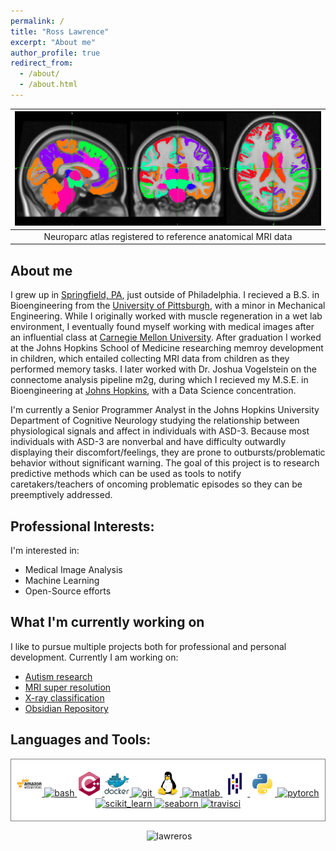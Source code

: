 ```yaml
---
permalink: /
title: "Ross Lawrence"
excerpt: "About me"
author_profile: true
redirect_from: 
  - /about/
  - /about.html
---
```


| ![test this](./images/neuro_atlas.png)  |
|:--:|
| Neuroparc atlas registered to reference anatomical MRI data  |

## About me
I grew up in [Springfield, PA](https://www.springfielddelco.org/), just outside of Philadelphia. I recieved a B.S. in Bioengineering from the [University of Pittsburgh](https://www.engineering.pitt.edu/bioengineering), with a minor in Mechanical Engineering. While I originally worked with muscle regeneration in a wet lab environment, I eventually found myself working with medical images after an influential class at [Carnegie Mellon University](https://www.cmu.edu/). After graduation I worked at the Johns Hopkins School of Medicine researching memroy development in children, which entailed collecting MRI data from children as they performed memory tasks. I later worked with Dr. Joshua Vogelstein on the connectome analysis pipeline m2g, during which I recieved my M.S.E. in Bioengineering at [Johns Hopkins](https://www.bme.jhu.edu/), with a Data Science concentration.

I'm currently a Senior Programmer Analyst in the Johns Hopkins University Department of Cognitive Neurology studying the relationship between physiological signals and affect in individuals with ASD-3. Because most individuals with ASD-3 are nonverbal and have difficulty outwardly displaying their discomfort/feelings, they are prone to outbursts/problematic behavior without significant warning. The goal of this project is to research predictive methods which can be used as tools to notify caretakers/teachers of oncoming problematic episodes so they can be preemptively addressed.

## Professional Interests:
I'm interested in:
- Medical Image Analysis
- Machine Learning
- Open-Source efforts

## What I'm currently working on
I like to pursue multiple projects both for professional and personal development. Currently I am working on:
- [Autism research](./projects/ASD-3) <!-- Link to project page going over this -->
- [MRI super resolution](./projects/SR_MRI) <!-- Link to github file and potentally pull from result image on github? -->
- [X-ray classification](./projects/x-ray_classifier_kaggle)
- [Obsidian Repository](./projects/obsidian)


## Languages and Tools:
<div style="background-color: #fff; padding: 5px; border: 1px solid gray;">

<p align="center" padding="2px"> <a href="https://aws.amazon.com" target="_blank" rel="noreferrer"> <img src="https://raw.githubusercontent.com/devicons/devicon/master/icons/amazonwebservices/amazonwebservices-original-wordmark.svg" alt="aws" width="40" height="40"/> </a> 
  <a href="https://www.gnu.org/software/bash/" target="_blank" rel="noreferrer"> <img src="https://www.vectorlogo.zone/logos/gnu_bash/gnu_bash-icon.svg" alt="bash" width="40" height="40"/> </a>
  <a href="https://www.w3schools.com/cpp/" target="_blank" rel="noreferrer"> <img src="https://raw.githubusercontent.com/devicons/devicon/master/icons/cplusplus/cplusplus-original.svg" alt="cplusplus" width="40" height="40"/> </a> 
  <a href="https://www.docker.com/" target="_blank" rel="noreferrer"> <img src="https://raw.githubusercontent.com/devicons/devicon/master/icons/docker/docker-original-wordmark.svg" alt="docker" width="40" height="40"/> </a> 
  <a href="https://git-scm.com/" target="_blank" rel="noreferrer"> <img src="https://www.vectorlogo.zone/logos/git-scm/git-scm-icon.svg" alt="git" width="40" height="40"/> </a> 
  <a href="https://www.linux.org/" target="_blank" rel="noreferrer"> <img src="https://raw.githubusercontent.com/devicons/devicon/master/icons/linux/linux-original.svg" alt="linux" width="40" height="40"/> </a> 
  <a href="https://www.mathworks.com/" target="_blank" rel="noreferrer"> <img src="https://upload.wikimedia.org/wikipedia/commons/2/21/Matlab_Logo.png" alt="matlab" width="40" height="40"/> </a> 
  <a href="https://pandas.pydata.org/" target="_blank" rel="noreferrer"> <img src="https://raw.githubusercontent.com/devicons/devicon/2ae2a900d2f041da66e950e4d48052658d850630/icons/pandas/pandas-original.svg" alt="pandas" width="40" height="40"/> </a> 
  <a href="https://www.python.org" target="_blank" rel="noreferrer"> <img src="https://raw.githubusercontent.com/devicons/devicon/master/icons/python/python-original.svg" alt="python" width="40" height="40"/> </a> 
  <a href="https://pytorch.org/" target="_blank" rel="noreferrer"> <img src="https://www.vectorlogo.zone/logos/pytorch/pytorch-icon.svg" alt="pytorch" width="40" height="40"/> </a> 
  <a href="https://scikit-learn.org/" target="_blank" rel="noreferrer"> <img src="https://upload.wikimedia.org/wikipedia/commons/0/05/Scikit_learn_logo_small.svg" alt="scikit_learn" width="40" height="40"/> </a> 
  <a href="https://seaborn.pydata.org/" target="_blank" rel="noreferrer"> <img src="https://seaborn.pydata.org/_images/logo-mark-lightbg.svg" alt="seaborn" width="40" height="40"/> </a> 
  <a href="https://travis-ci.org" target="_blank" rel="noreferrer"> <img src="https://www.vectorlogo.zone/logos/travis-ci/travis-ci-icon.svg" alt="travisci" width="40" height="40"/> </a> </p>
</div>
<p></p>

<p align="center">&nbsp;<img align="center" src="https://github-readme-stats.vercel.app/api?username=lawreros&show_icons=true&locale=en&theme=dark" alt="lawreros" /></p>


<!-- This is the front page of a website that is powered by the [academicpages template](https://github.com/academicpages/academicpages.github.io) and hosted on GitHub pages. [GitHub pages](https://pages.github.com) is a free service in which websites are built and hosted from code and data stored in a GitHub repository, automatically updating when a new commit is made to the respository. This template was forked from the [Minimal Mistakes Jekyll Theme](https://mmistakes.github.io/minimal-mistakes/) created by Michael Rose, and then extended to support the kinds of content that academics have: publications, talks, teaching, a portfolio, blog posts, and a dynamically-generated CV. You can fork [this repository](https://github.com/academicpages/academicpages.github.io) right now, modify the configuration and markdown files, add your own PDFs and other content, and have your own site for free, with no ads! An older version of this template powers my own personal website at [stuartgeiger.com](http://stuartgeiger.com), which uses [this Github repository](https://github.com/staeiou/staeiou.github.io). -->